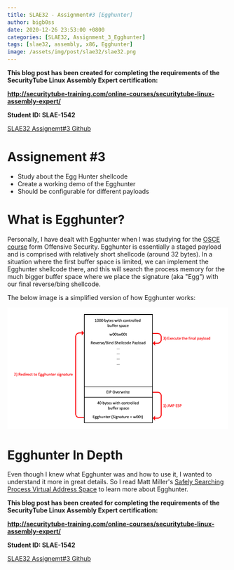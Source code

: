 ```yaml
---
title: SLAE32 - Assignment#3 [Egghunter]
author: bigb0ss
date: 2020-12-26 23:53:00 +0800
categories: [SLAE32, Assignment_3_Egghunter]
tags: [slae32, assembly, x86, Egghunter]
image: /assets/img/post/slae32/slae32.png
---
```


<b>This blog post has been created for completing the requirements of the SecurityTube Linux Assembly Expert certification:</b>

<b>http://securitytube-training.com/online-courses/securitytube-linux-assembly-expert/</b>

<b>Student ID: SLAE-1542</b>

[SLAE32 Assignemt#3 Github](https://github.com/bigb0sss/SLAE32)

# Assignement #3 
* Study about the Egg Hunter shellcode
* Create a working demo of the Egghunter
* Should be configurable for different payloads

# What is Egghunter?
Personally, I have dealt with Egghunter when I was studying for the [OSCE course](https://www.offensive-security.com/offsec/retiring-ctp-intro-new-courses/) form Offensive Security. Egghunter is essentially a staged payload and is comprised with relatively short shellcode (around 32 bytes). In a situation where the first buffer space is limited, we can implement the Egghunter shellcode there, and this will search the process memory for the much bigger buffer space where we place the signature (aka "Egg") with our final reverse/bing shellcode.

The below image is a simplified version of how Egghunter works: 

![image](/assets/img/post/slae32/assignment3/01.png)

# Egghunter In Depth
Even though I knew what Egghunter was and how to use it, I wanted to understand it more in great details. So I read Matt Miller's [Safely Searching Process Virtual Address Space](http://www.hick.org/code/skape/papers/egghunt-shellcode.pdf) to learn more about Egghunter. 





<b>This blog post has been created for completing the requirements of the SecurityTube Linux Assembly Expert certification:</b>

<b>http://securitytube-training.com/online-courses/securitytube-linux-assembly-expert/</b>

<b>Student ID: SLAE-1542</b>

[SLAE32 Assignemt#3 Github](https://github.com/bigb0sss/SLAE32)
